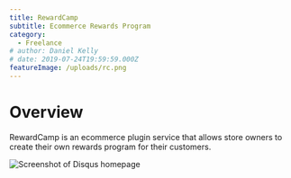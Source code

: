 ```yaml
---
title: RewardCamp
subtitle: Ecommerce Rewards Program
category:
  - Freelance
# author: Daniel Kelly
# date: 2019-07-24T19:59:59.000Z
featureImage: /uploads/rc.png
---
```


# Overview
RewardCamp is an ecommerce plugin service that allows store owners to create their own rewards program for their customers.

![Screenshot of Disqus homepage](/uploads/disqus-get-started.jpg)